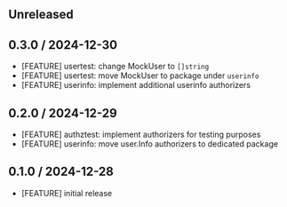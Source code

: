 ## Unreleased

## 0.3.0 / 2024-12-30

* [FEATURE] usertest: change MockUser to `[]string`
* [FEATURE] usertest: move MockUser to package under `userinfo`
* [FEATURE] userinfo: implement additional userinfo authorizers

## 0.2.0 / 2024-12-29

* [FEATURE] authztest: implement authorizers for testing purposes
* [FEATURE] userinfo: move user.Info authorizers to dedicated package

## 0.1.0 / 2024-12-28

* [FEATURE] initial release

